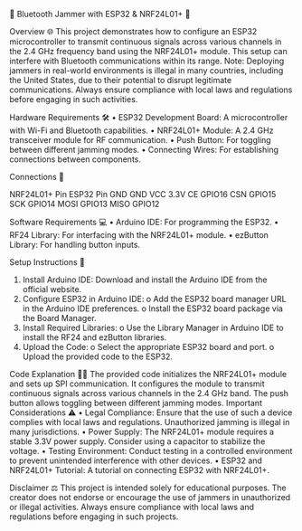 📡 Bluetooth Jammer with ESP32 & NRF24L01+ 🚀

Overview 🌐
This project demonstrates how to configure an ESP32 microcontroller to transmit continuous signals across various channels in the 2.4 GHz frequency band using the NRF24L01+ module. This setup can interfere with Bluetooth communications within its range. Note: Deploying jammers in real-world environments is illegal in many countries, including the United States, due to their potential to disrupt legitimate communications. Always ensure compliance with local laws and regulations before engaging in such activities.

Hardware Requirements 🛠️
•	ESP32 Development Board: A microcontroller with Wi-Fi and Bluetooth capabilities.
•	NRF24L01+ Module: A 2.4 GHz transceiver module for RF communication.
•	Push Button: For toggling between different jamming modes.
•	Connecting Wires: For establishing connections between components.


Connections 🔌

NRF24L01+ Pin	      ESP32 Pin
GND	                  GND
VCC	                  3.3V
CE	                  GPIO16
CSN	                  GPIO15
SCK                  	GPIO14
MOSI	                  GPIO13
MISO                  	GPIO12


 
Software Requirements 💻
•	Arduino IDE: For programming the ESP32.
•	RF24 Library: For interfacing with the NRF24L01+ module.
•	ezButton Library: For handling button inputs.

Setup Instructions 📝
1.	Install Arduino IDE: Download and install the Arduino IDE from the official website.
2.	Configure ESP32 in Arduino IDE:
o	Add the ESP32 board manager URL in the Arduino IDE preferences.
o	Install the ESP32 board package via the Board Manager.
3.	Install Required Libraries:
o	Use the Library Manager in Arduino IDE to install the RF24 and ezButton libraries.
4.	Upload the Code:
o	Select the appropriate ESP32 board and port.
o	Upload the provided code to the ESP32.


Code Explanation 🧑‍💻
The provided code initializes the NRF24L01+ module and sets up SPI communication. It configures the module to transmit continuous signals across various channels in the 2.4 GHz band. The push button allows toggling between different jamming modes.
Important Considerations ⚠️
•	Legal Compliance: Ensure that the use of such a device complies with local laws and regulations. Unauthorized jamming is illegal in many jurisdictions.
•	Power Supply: The NRF24L01+ module requires a stable 3.3V power supply. Consider using a capacitor to stabilize the voltage.
•	Testing Environment: Conduct testing in a controlled environment to prevent unintended interference with other devices.
•	ESP32 and NRF24L01+ Tutorial: A tutorial on connecting ESP32 with NRF24L01+.


Disclaimer ⚖️
This project is intended solely for educational purposes. The creator does not endorse or encourage the use of jammers in unauthorized or illegal activities. Always ensure compliance with local laws and regulations before engaging in such projects.

